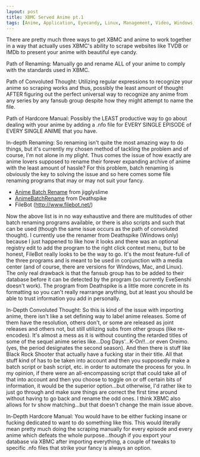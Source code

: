 ```yaml
---
layout: post
title: XBMC Served Anime pt.1
tags: [Anime, Application, Eyecandy, Linux, Management, Video, Windows, XBMC]
---
```


There are pretty much three ways to get XBMC and anime to work together in a way that actually uses XBMC's ability to scrape websites like TVDB or IMDb to present your anime with beautiful eye candy.

Path of Renaming: Manually go and rename ALL of your anime to comply with the standards used in XBMC.

Path of Convoluted Thought: Utilizing regular expressions to recognize your anime so scraping works and thus, possibly the least amount of thought AFTER figuring out the perfect universal way to recognize any anime from any series by any fansub group despite how they might attempt to name the file.

Path of Hardcore Manual: Possibly the LEAST productive way to go about dealing with your anime by adding a .nfo file for EVERY SINGLE EPISODE of EVERY SINGLE ANIME that you have.

In-depth Renaming:
So renaming isn't quite the most amazing way to do things, but it's currently my chosen method of tackling the problem and of course, I'm not alone in my plight. Thus comes the issue of how exactly are anime lovers supposed to rename their forever expanding archive of anime with the least amount of hassle?
For this problem, batch renaming is obviously the key to solving the issue and so here comes some file renaming programs that may or may not suit your fancy.

- [Anime Batch Rename](http://sourceforge.net/projects/animerename/) from jigglyslime
- [AnimeBatchRename](https://github.com/Deathspike/AnimeBatchRename) from Deathspike
- FileBot (http://www.filebot.net/)

Now the above list is in no way exhaustive and there are multitudes of other batch renaming programs available, or there is also scripts and such that can be used (though the same issue occurs as the path of convoluted thought). I currently use the renamer from Deathspike (Windows only) because I just happened to like how it looks and there was an optional registry edit to add the program to the right click context menu, but to be honest, FileBot really looks to be the way to go. It's the most feature-full of the three programs and is meant to be used in conjunction with a media center (and of course, there are versions for Windows, Mac, and Linux).
The only real drawback is that the fansub group has to be added to their database before it can be detected by the program (so currently EveSenshi doesn't work). The program from Deathspike is a little more concrete in its formatting so you can't really rearrange anything, but at least you should be able to trust information you add in personally.

In-Depth Convoluted Thought:
So this is kind of the issue with importing anime, there isn't like a set defining way to label anime releases. Some of them have the resolution, others don't, or some are released as joint releases and others not, but still utilizing subs from other groups (like re-encodes). It's almost a mess as it is without counting the retarded titles of some of the sequel anime series like...Dog Days'...K-On!!...or even Oreimo.  (yes, the period designates the second season). And then there is stuff like Black Rock Shooter that actually have a fucking star in their title. All that stuff kind of has to be taken into account and then you supposedly make a batch script or bash script, etc. in order to automate the process for you. In my opinion, if there were an all-encompassing script that could take all of that into account and then you choose to toggle on or off certain bits of information, it would be the superior option...but otherwise, I'd rather like to just go through and make sure things are correct the first time around without having to go back and rename the odd ones. I think XBMC also allows for tv show matching...but that doesn't change the main issue above.

In-Depth Hardcore Manual:
You would have to be either fucking insane or fucking dedicated to want to do something like this. This would literally mean pretty much doing the scraping manually for every episode and every anime which defeats the whole purpose...though if you export your database via XBMC after importing everything, a couple of tweaks to specific .nfo files that strike your fancy is always an option.
